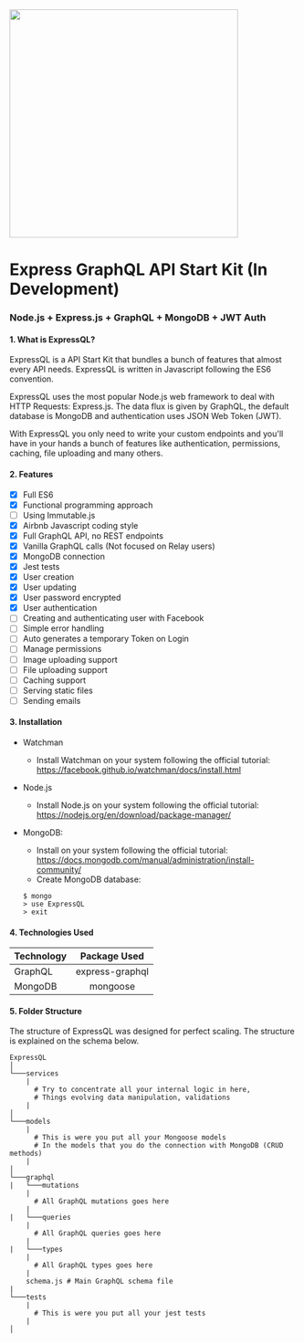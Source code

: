 <img src="http://i.imgur.com/KXbWZTA.png" width="400">

# Express GraphQL API Start Kit (In Development)
### Node.js + Express.js + GraphQL + MongoDB + JWT Auth


#### 1. What is ExpressQL?
ExpressQL is a API Start Kit that bundles a bunch of features that almost every API needs. ExpressQL is written in Javascript following the ES6 convention.

ExpressQL uses the most popular Node.js web framework to deal with HTTP Requests: Express.js. The data flux is given by GraphQL, the default database is MongoDB and authentication uses JSON Web Token (JWT).

With ExpressQL you only need to write your custom endpoints and you'll have in your hands a bunch of features like authentication, permissions, caching, file uploading and many others.

#### 2. Features
- [x] Full ES6
- [x] Functional programming approach
- [ ] Using Immutable.js
- [x] Airbnb Javascript coding style
- [x] Full GraphQL API, no REST endpoints
- [x] Vanilla GraphQL calls (Not focused on Relay users)
- [x] MongoDB connection
- [x] Jest tests
- [x] User creation
- [x] User updating
- [x] User password encrypted
- [x] User authentication
- [ ] Creating and authenticating user with Facebook
- [ ] Simple error handling
- [ ] Auto generates a temporary Token on Login
- [ ] Manage permissions
- [ ] Image uploading support
- [ ] File uploading support
- [ ] Caching support
- [ ] Serving static files
- [ ] Sending emails

#### 3. Installation

* Watchman
  * Install Watchman on your system following the official tutorial:
  https://facebook.github.io/watchman/docs/install.html

* Node.js
  * Install Node.js on your system following the official tutorial:
  https://nodejs.org/en/download/package-manager/

* MongoDB:
  * Install on your system following the official tutorial:
  https://docs.mongodb.com/manual/administration/install-community/
  * Create MongoDB database:
  ```
  $ mongo
  > use ExpressQL
  > exit
  ```

#### 4. Technologies Used
| Technology | Package Used    |
|------------|:---------------:|
| GraphQL    | express-graphql |
| MongoDB    | mongoose        |

#### 5. Folder Structure

The structure of ExpressQL was designed for perfect scaling. The structure is explained on the schema below.

```
ExpressQL
│
└───services
    |
      # Try to concentrate all your internal logic in here,
      # Things evolving data manipulation, validations
    |
│
└───models
    |
      # This is were you put all your Mongoose models
      # In the models that you do the connection with MongoDB (CRUD methods)
    |
│   
└───graphql
|   └───mutations
    |
      # All GraphQL mutations goes here
    |
|   └───queries
    |
      # All GraphQL queries goes here
    |
|   └───types
    |
      # All GraphQL types goes here
    |
    schema.js # Main GraphQL schema file
|
└───tests
    |
      # This is were you put all your jest tests
    |
│
```
